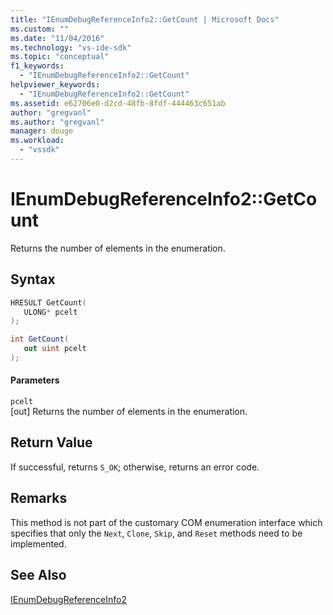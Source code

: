 ```yaml
---
title: "IEnumDebugReferenceInfo2::GetCount | Microsoft Docs"
ms.custom: ""
ms.date: "11/04/2016"
ms.technology: "vs-ide-sdk"
ms.topic: "conceptual"
f1_keywords: 
  - "IEnumDebugReferenceInfo2::GetCount"
helpviewer_keywords: 
  - "IEnumDebugReferenceInfo2::GetCount"
ms.assetid: e62706e0-d2cd-48fb-8fdf-444463c651ab
author: "gregvanl"
ms.author: "gregvanl"
manager: douge
ms.workload: 
  - "vssdk"
---
```

# IEnumDebugReferenceInfo2::GetCount
Returns the number of elements in the enumeration.  
  
## Syntax  
  
```cpp  
HRESULT GetCount(  
   ULONG* pcelt  
);  
```  
  
```csharp  
int GetCount(  
   out uint pcelt  
);  
```  
  
#### Parameters  
 `pcelt`  
 [out] Returns the number of elements in the enumeration.  
  
## Return Value  
 If successful, returns `S_OK`; otherwise, returns an error code.  
  
## Remarks  
 This method is not part of the customary COM enumeration interface which specifies that only the `Next`, `Clone`, `Skip`, and `Reset` methods need to be implemented.  
  
## See Also  
 [IEnumDebugReferenceInfo2](../../../extensibility/debugger/reference/ienumdebugreferenceinfo2.md)